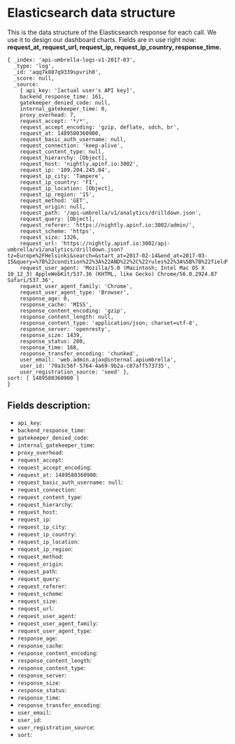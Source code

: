 # Elasticsearch data structure

This is the data structure of the Elasticsearch response for each call.
We use it to design our dashboard charts. Fields are in use right now: **request_at, request_url, request_ip, request_ip_country, response_time.**

```
{ _index: 'api-umbrella-logs-v1-2017-03',
  _type: 'log',
  _id: 'aqq7k887q9339spvrih0',
  _score: null,
  _source:
    { api_key: '[actual user's API key]',
    backend_response_time: 161,
    gatekeeper_denied_code: null,
    internal_gatekeeper_time: 0,
    proxy_overhead: 7,
    request_accept: '*/*',
    request_accept_encoding: 'gzip, deflate, sdch, br',
    request_at: 1489580360900,
    request_basic_auth_username: null,
    request_connection: 'keep-alive',
    request_content_type: null,
    request_hierarchy: [Object],
    request_host: 'nightly.apinf.io:3002',
    request_ip: '109.204.245.84',
    request_ip_city: 'Tampere',
    request_ip_country: 'FI',
    request_ip_location: [Object],
    request_ip_region: '15',
    request_method: 'GET',
    request_origin: null,
    request_path: '/api-umbrella/v1/analytics/drilldown.json',
    request_query: [Object],
    request_referer: 'https://nightly.apinf.io:3002/admin/',
    request_scheme: 'https',
    request_size: 1326,
    request_url: 'https://nightly.apinf.io:3002/api-umbrella/v1/analytics/drilldown.json?tz=Europe%2FHelsinki&search=&start_at=2017-02-14&end_at=2017-03-15&query=%7B%22condition%22%3A%22AND%22%2C%22rules%22%3A%5B%7B%22field%22%3A%22gatekeeper_denied_code%22%2C%22id%22%3A%22gatekeeper_denied_code%22%2C%22input%22%3A%22select%22%2C%22operator%22%3A%22is_null%22%2C%22type%22%3A%22string%22%2C%22value%22%3Anull%7D%5D%7D&interval=day&prefix=0%2F&beta_analytics=false',
    request_user_agent: 'Mozilla/5.0 (Macintosh; Intel Mac OS X 10_12_3) AppleWebKit/537.36 (KHTML, like Gecko) Chrome/56.0.2924.87 Safari/537.36',
    request_user_agent_family: 'Chrome',
    request_user_agent_type: 'Browser',
    response_age: 0,
    response_cache: 'MISS',
    response_content_encoding: 'gzip',
    response_content_length: null,
    response_content_type: 'application/json; charset=utf-8',
    response_server: 'openresty',
    response_size: 1439,
    response_status: 200,
    response_time: 168,
    response_transfer_encoding: 'chunked',
    user_email: 'web.admin.ajax@internal.apiumbrella',
    user_id: '70a3c56f-5764-4a69-9b2a-c87aff573735',
    user_registration_source: 'seed' },
sort: [ 1489580360900 ]
}
```

## Fields description:
- `api_key`:
- `backend_response_time`:
- `gatekeeper_denied_code`:
- `internal_gatekeeper_time`:
- `proxy_overhead`:
- `request_accept`:
- `request_accept_encoding`:
- `request_at: 1489580360900`:
- `request_basic_auth_username: null`:
- `request_connection`:
- `request_content_type`:
- `request_hierarchy`:
- `request_host`:
- `request_ip`:
- `request_ip_city`:
- `request_ip_country`:
- `request_ip_location`:
- `request_ip_region`:
- `request_method`:
- `request_origin`:
- `request_path`:
- `request_query`:
- `request_referer`:
- `request_scheme`:
- `request_size`:
- `request_url`:
- `request_user_agent`:
- `request_user_agent_family`:
- `request_user_agent_type`:
- `response_age`:
- `response_cache`:
- `response_content_encoding`:
- `response_content_length`:
- `response_content_type`:
- `response_server`:
- `response_size`:
- `response_status`:
- `response_time`:
- `response_transfer_encoding`:
- `user_email`:
- `user_id`:
- `user_registration_source`:
- `sort`:
